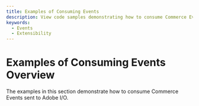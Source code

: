 ```yaml
---
title: Examples of Consuming Events
description: View code samples demonstrating how to consume Commerce Events sent to Adobe I/O.
keywords:
  - Events
  - Extensibility
---
```


# Examples of Consuming Events Overview

The examples in this section demonstrate how to consume Commerce Events sent to Adobe I/O.
